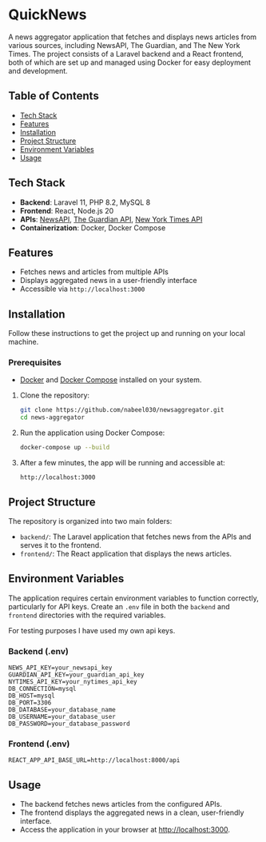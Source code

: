 
# QuickNews

A news aggregator application that fetches and displays news articles from various sources, including NewsAPI, The Guardian, and The New York Times. The project consists of a Laravel backend and a React frontend, both of which are set up and managed using Docker for easy deployment and development.

## Table of Contents
- [Tech Stack](#tech-stack)
- [Features](#features)
- [Installation](#installation)
- [Project Structure](#project-structure)
- [Environment Variables](#environment-variables)
- [Usage](#usage)

## Tech Stack
- **Backend**: Laravel 11, PHP 8.2, MySQL 8
- **Frontend**: React, Node.js 20
- **APIs**: [NewsAPI](https://newsapi.org/), [The Guardian API](https://open-platform.theguardian.com/), [New York Times API](https://developer.nytimes.com/)
- **Containerization**: Docker, Docker Compose

## Features
- Fetches news and articles from multiple APIs
- Displays aggregated news in a user-friendly interface
- Accessible via `http://localhost:3000`

## Installation
Follow these instructions to get the project up and running on your local machine.

### Prerequisites
- [Docker](https://www.docker.com/get-started) and [Docker Compose](https://docs.docker.com/compose/install/) installed on your system.

1. Clone the repository:
    ```bash
    git clone https://github.com/nabeel030/newsaggregator.git
    cd news-aggregator
    ```
2. Run the application using Docker Compose:
    ```bash
    docker-compose up --build
    ```
3. After a few minutes, the app will be running and accessible at:
    ```
    http://localhost:3000
    ```

## Project Structure
The repository is organized into two main folders:
- `backend/`: The Laravel application that fetches news from the APIs and serves it to the frontend.
- `frontend/`: The React application that displays the news articles.

## Environment Variables
The application requires certain environment variables to function correctly, particularly for API keys. Create an `.env` file in both the `backend` and `frontend` directories with the required variables.

For testing purposes I have used my own api keys.

### Backend (.env)
```env
NEWS_API_KEY=your_newsapi_key
GUARDIAN_API_KEY=your_guardian_api_key
NYTIMES_API_KEY=your_nytimes_api_key
DB_CONNECTION=mysql
DB_HOST=mysql
DB_PORT=3306
DB_DATABASE=your_database_name
DB_USERNAME=your_database_user
DB_PASSWORD=your_database_password
```

### Frontend (.env)
```env
REACT_APP_API_BASE_URL=http://localhost:8000/api
```

## Usage
- The backend fetches news articles from the configured APIs.
- The frontend displays the aggregated news in a clean, user-friendly interface.
- Access the application in your browser at [http://localhost:3000](http://localhost:3000).
